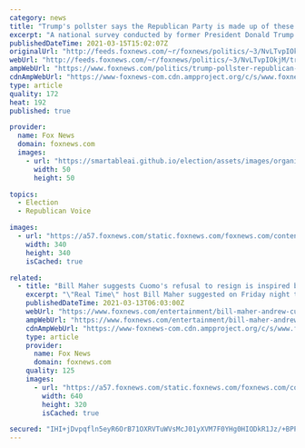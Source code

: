 ```yaml
---
category: news
title: "Trump's pollster says the Republican Party is made up of these 'five tribes'"
excerpt: "A national survey conducted by former President Donald Trump's 2016 and 2020 pollster suggests that the Republican Party is divided into what it calls five distinct \"tribes.\""
publishedDateTime: 2021-03-15T15:02:07Z
originalUrl: "http://feeds.foxnews.com/~r/foxnews/politics/~3/NvLTvpIOkjM/trump-pollster-republican-party-five-tribes"
webUrl: "http://feeds.foxnews.com/~r/foxnews/politics/~3/NvLTvpIOkjM/trump-pollster-republican-party-five-tribes"
ampWebUrl: "https://www.foxnews.com/politics/trump-pollster-republican-party-five-tribes.amp"
cdnAmpWebUrl: "https://www-foxnews-com.cdn.ampproject.org/c/s/www.foxnews.com/politics/trump-pollster-republican-party-five-tribes.amp"
type: article
quality: 172
heat: 192
published: true

provider:
  name: Fox News
  domain: foxnews.com
  images:
    - url: "https://smartableai.github.io/election/assets/images/organizations/foxnews.com-50x50.jpg"
      width: 50
      height: 50

topics:
  - Election
  - Republican Voice

images:
  - url: "https://a57.foxnews.com/static.foxnews.com/foxnews.com/content/uploads/2019/03/340/340/PaulSteinhauser.jpg?ve=1&tl=1"
    width: 340
    height: 340
    isCached: true

related:
  - title: "Bill Maher suggests Cuomo's refusal to resign is inspired by Trump: He 'never backed down'"
    excerpt: "\"Real Time\" host Bill Maher suggested on Friday night that embattled New York Gov. Andrew Cuomo may be taking a page from former President Trump's playbook as the Democrat faces growing calls to resign. \"It is amazing when you think about it: In just 12 ..."
    publishedDateTime: 2021-03-13T06:03:00Z
    webUrl: "https://www.foxnews.com/entertainment/bill-maher-andrew-cuomo-trump-never-backed-down"
    ampWebUrl: "https://www.foxnews.com/entertainment/bill-maher-andrew-cuomo-trump-never-backed-down.amp"
    cdnAmpWebUrl: "https://www-foxnews-com.cdn.ampproject.org/c/s/www.foxnews.com/entertainment/bill-maher-andrew-cuomo-trump-never-backed-down.amp"
    type: article
    provider:
      name: Fox News
      domain: foxnews.com
    quality: 125
    images:
      - url: "https://a57.foxnews.com/static.foxnews.com/foxnews.com/content/uploads/2019/02/640/320/Northam-Trump-AP.jpg?ve=1&tl=1"
        width: 640
        height: 320
        isCached: true

secured: "IHI+jDvpqfln5eyR6OrB71OXRVTuWVsMcJ01yXVM7F0YHg0HIODkR1Jz/+BPPHuturaSo1qyit27wGSl39iVqvv6EG5uBiS+Uo1P4MxbvuMIvFvy7Gd5Wrqs55/ghmOAZU4LXynmK1Kg7uwi03UnVcptAqazlvI5O7eVePDVf+EyYt1ykdeT4BcixnclqnY7kRbO/u5V4XJyvVYZcdVjMlQ+ISPY5eeWgr15KhPW+DYzaW4IfndCNvIKSC36BSLrcD8k0KEGIKb2gwfhc4uTntCw92dNGj7n+vAIJ4IYIiI5wqjdTNyh73l6W4Sf30OqxTyxCKL8kg7cIrxVE4T64fDu0Qr/27Qh1YK/w1G0wLs=;+GxlajSI9bPb1ibFCsLzPA=="
---
```


